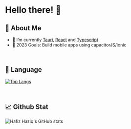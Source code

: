 
# **Hello there!** 👋

## 🤗 **About Me**
- 🌱 I’m currently <a href="https://tauri.studio/en/">Tauri</a>, <a href="https://reactjs.org/">React</a> and <a href="https://www.typescriptlang.org/">Typescript</a>
- 🥅 2023 Goals: Build mobile apps using capacitorJS/ionic

<br>

## 💼 **Language** 
[![Top Langs](https://github-readme-stats.vercel.app/api/top-langs/?username=hafizhaziq307&layout=compact&theme=midnight-purple)](https://github.com/hafizhaziq307/github-readme-stats)

<br>

## 📈 **Github Stat** 
![Hafiz Haziq's GitHub stats](https://github-readme-stats.vercel.app/api?username=hafizhaziq307&count_private=true&show_icons=true&theme=midnight-purple&hide=issues,contribs,prs)
